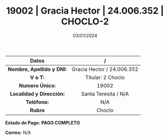 ﻿---
title: 19002 | Gracia Hector | 24.006.352 | CHOCLO-2
date: 03/01/2024
draft: false
tags: ['santa teresita', 'titular', 'choclo']
---

|          **Datos**          |  /  |
|:---------------------------:|:---:|
| **Nombre, Apellido y DNI:** | Gracia Hector / 24.006.352 |
|          **V o T:**         | Titular: 2 Choclo |
|      **Numero Único:**      | 19002 |
|  **Localidad y Dirección:** | Santa Teresita / N/A |
|        **Teléfono:**        | N/A |
|          **Rubro**          | Choclo |

**Estado de Pago:** **PAGO COMPLETO**

**Correo:** N/A
